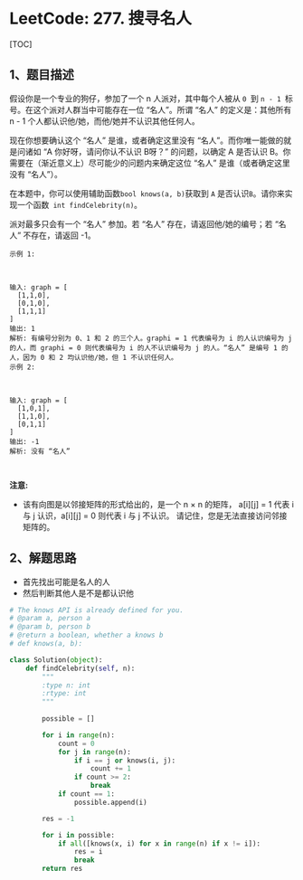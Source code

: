 # LeetCode: 277. 搜寻名人

[TOC]

## 1、题目描述

假设你是一个专业的狗仔，参加了一个 n 人派对，其中每个人被从 `0 `到 `n - 1 `标号。在这个派对人群当中可能存在一位 “名人”。所谓 “名人” 的定义是：其他所有 n - 1 个人都认识他/她，而他/她并不认识其他任何人。

现在你想要确认这个 “名人” 是谁，或者确定这里没有 “名人”。而你唯一能做的就是问诸如 “A 你好呀，请问你认不认识 B呀？” 的问题，以确定 A 是否认识 B。你需要在（渐近意义上）尽可能少的问题内来确定这位 “名人” 是谁（或者确定这里没有 “名人”）。

在本题中，你可以使用辅助函数` bool knows(a, b) `获取到 `A` 是否认识`B`。请你来实现一个函数` int findCelebrity(n)`。

派对最多只会有一个 “名人” 参加。若 “名人” 存在，请返回他/她的编号；若 “名人” 不存在，请返回 -1。



```
示例 1:



输入: graph = [
  [1,1,0],
  [0,1,0],
  [1,1,1]
]
输出: 1
解析: 有编号分别为 0、1 和 2 的三个人。graphi = 1 代表编号为 i 的人认识编号为 j 的人，而 graphi = 0 则代表编号为 i 的人不认识编号为 j 的人。“名人” 是编号 1 的人，因为 0 和 2 均认识他/她，但 1 不认识任何人。
示例 2:



输入: graph = [
  [1,0,1],
  [1,1,0],
  [0,1,1]
]
输出: -1
解析: 没有 “名人”



```



**注意:**

- 该有向图是以邻接矩阵的形式给出的，是一个 n × n 的矩阵， a[i][j] = 1 代表 i 与 j 认识，a[i][j] = 0 则代表 i 与 j 不认识。
  请记住，您是无法直接访问邻接矩阵的。

## 2、解题思路

- 首先找出可能是名人的人
- 然后判断其他人是不是都认识他



```python
# The knows API is already defined for you.
# @param a, person a
# @param b, person b
# @return a boolean, whether a knows b
# def knows(a, b):

class Solution(object):
    def findCelebrity(self, n):
        """
        :type n: int
        :rtype: int
        """
        
        possible = []

        for i in range(n):
            count = 0
            for j in range(n):
                if i == j or knows(i, j):
                    count += 1
                if count >= 2:
                    break
            if count == 1:
                possible.append(i)

        res = -1

        for i in possible:
            if all([knows(x, i) for x in range(n) if x != i]):
                res = i
                break
        return res
```


